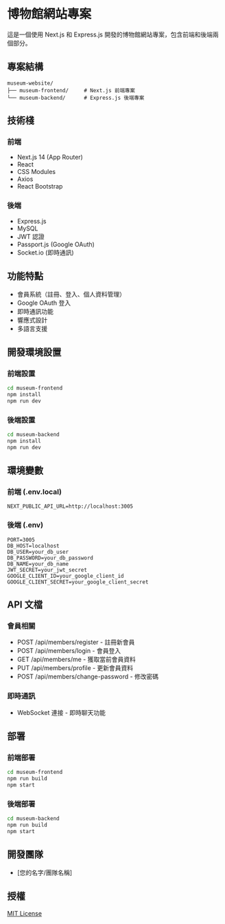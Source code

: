 # 博物館網站專案

這是一個使用 Next.js 和 Express.js 開發的博物館網站專案，包含前端和後端兩個部分。

## 專案結構

```
museum-website/
├── museum-frontend/     # Next.js 前端專案
└── museum-backend/      # Express.js 後端專案
```

## 技術棧

### 前端
- Next.js 14 (App Router)
- React
- CSS Modules
- Axios
- React Bootstrap

### 後端
- Express.js
- MySQL
- JWT 認證
- Passport.js (Google OAuth)
- Socket.io (即時通訊)

## 功能特點

- 會員系統（註冊、登入、個人資料管理）
- Google OAuth 登入
- 即時通訊功能
- 響應式設計
- 多語言支援

## 開發環境設置

### 前端設置
```bash
cd museum-frontend
npm install
npm run dev
```

### 後端設置
```bash
cd museum-backend
npm install
npm run dev
```

## 環境變數

### 前端 (.env.local)
```
NEXT_PUBLIC_API_URL=http://localhost:3005
```

### 後端 (.env)
```
PORT=3005
DB_HOST=localhost
DB_USER=your_db_user
DB_PASSWORD=your_db_password
DB_NAME=your_db_name
JWT_SECRET=your_jwt_secret
GOOGLE_CLIENT_ID=your_google_client_id
GOOGLE_CLIENT_SECRET=your_google_client_secret
```

## API 文檔

### 會員相關
- POST /api/members/register - 註冊新會員
- POST /api/members/login - 會員登入
- GET /api/members/me - 獲取當前會員資料
- PUT /api/members/profile - 更新會員資料
- POST /api/members/change-password - 修改密碼

### 即時通訊
- WebSocket 連接 - 即時聊天功能

## 部署

### 前端部署
```bash
cd museum-frontend
npm run build
npm start
```

### 後端部署
```bash
cd museum-backend
npm run build
npm start
```

## 開發團隊

- [您的名字/團隊名稱]

## 授權

[MIT License](LICENSE) 